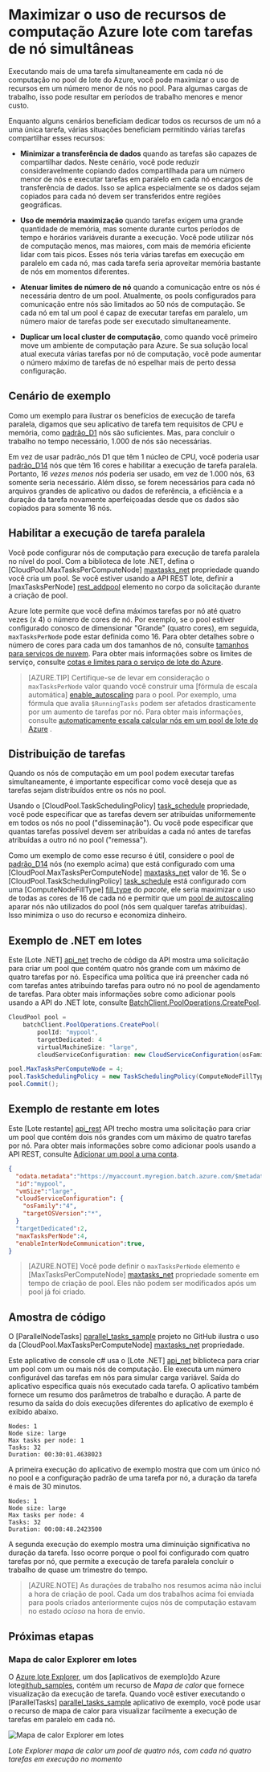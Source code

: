 <properties
    pageTitle="Maximizar o uso de nó lote com tarefas paralelas | Microsoft Azure"
    description="Aumentar a eficiência e custos mais baixos, usando menos nós de computação e tarefas em execução simultâneas em cada nó em um pool de lote do Azure"
    services="batch"
    documentationCenter=".net"
    authors="mmacy"
    manager="timlt"
    editor="" />

<tags
    ms.service="batch"
    ms.devlang="multiple"
    ms.topic="article"
    ms.tgt_pltfrm="vm-windows"
    ms.workload="big-compute"
    ms.date="10/25/2016"
    ms.author="marsma" />

# <a name="maximize-azure-batch-compute-resource-usage-with-concurrent-node-tasks"></a>Maximizar o uso de recursos de computação Azure lote com tarefas de nó simultâneas

Executando mais de uma tarefa simultaneamente em cada nó de computação no pool de lote do Azure, você pode maximizar o uso de recursos em um número menor de nós no pool. Para algumas cargas de trabalho, isso pode resultar em períodos de trabalho menores e menor custo.

Enquanto alguns cenários beneficiam dedicar todos os recursos de um nó a uma única tarefa, várias situações beneficiam permitindo várias tarefas compartilhar esses recursos:

 - **Minimizar a transferência de dados** quando as tarefas são capazes de compartilhar dados. Neste cenário, você pode reduzir consideravelmente copiando dados compartilhada para um número menor de nós e executar tarefas em paralelo em cada nó encargos de transferência de dados. Isso se aplica especialmente se os dados sejam copiados para cada nó devem ser transferidos entre regiões geográficas.

 - **Uso de memória maximização** quando tarefas exigem uma grande quantidade de memória, mas somente durante curtos períodos de tempo e horários variáveis durante a execução. Você pode utilizar nós de computação menos, mas maiores, com mais de memória eficiente lidar com tais picos. Esses nós teria várias tarefas em execução em paralelo em cada nó, mas cada tarefa seria aproveitar memória bastante de nós em momentos diferentes.

 - **Atenuar limites de número de nó** quando a comunicação entre os nós é necessária dentro de um pool. Atualmente, os pools configurados para comunicação entre nós são limitados ao 50 nós de computação. Se cada nó em tal um pool é capaz de executar tarefas em paralelo, um número maior de tarefas pode ser executado simultaneamente.

 - **Duplicar um local cluster de computação**, como quando você primeiro move um ambiente de computação para Azure. Se sua solução local atual executa várias tarefas por nó de computação, você pode aumentar o número máximo de tarefas de nó espelhar mais de perto dessa configuração.

## <a name="example-scenario"></a>Cenário de exemplo

Como um exemplo para ilustrar os benefícios de execução de tarefa paralela, digamos que seu aplicativo de tarefa tem requisitos de CPU e memória, como [padrão\_D1](../cloud-services/cloud-services-sizes-specs.md#general-purpose-d) nós são suficientes. Mas, para concluir o trabalho no tempo necessário, 1.000 de nós são necessárias.

Em vez de usar padrão\_nós D1 que têm 1 núcleo de CPU, você poderia usar [padrão\_D14](../cloud-services/cloud-services-sizes-specs.md#memory-intensive-d) nós que têm 16 cores e habilitar a execução de tarefa paralela. Portanto, *16 vezes menos nós* poderia ser usado, em vez de 1.000 nós, 63 somente seria necessário. Além disso, se forem necessários para cada nó arquivos grandes de aplicativo ou dados de referência, a eficiência e a duração da tarefa novamente aperfeiçoadas desde que os dados são copiados para somente 16 nós.

## <a name="enable-parallel-task-execution"></a>Habilitar a execução de tarefa paralela

Você pode configurar nós de computação para execução de tarefa paralela no nível do pool. Com a biblioteca de lote .NET, defina o [CloudPool.MaxTasksPerComputeNode] [ maxtasks_net] propriedade quando você cria um pool. Se você estiver usando a API REST lote, definir a [maxTasksPerNode] [ rest_addpool] elemento no corpo da solicitação durante a criação de pool.

Azure lote permite que você defina máximos tarefas por nó até quatro vezes (x 4) o número de cores de nó. Por exemplo, se o pool estiver configurado conosco de dimensionar "Grande" (quatro cores), em seguida, `maxTasksPerNode` pode estar definida como 16. Para obter detalhes sobre o número de cores para cada um dos tamanhos de nó, consulte [tamanhos para serviços de nuvem](../cloud-services/cloud-services-sizes-specs.md). Para obter mais informações sobre os limites de serviço, consulte [cotas e limites para o serviço de lote do Azure](batch-quota-limit.md).

> [AZURE.TIP] Certifique-se de levar em consideração o `maxTasksPerNode` valor quando você construir uma [fórmula de escala automática] [ enable_autoscaling] para o pool. Por exemplo, uma fórmula que avalia `$RunningTasks` podem ser afetados drasticamente por um aumento de tarefas por nó. Para obter mais informações, consulte [automaticamente escala calcular nós em um pool de lote do Azure](batch-automatic-scaling.md) .

## <a name="distribution-of-tasks"></a>Distribuição de tarefas

Quando os nós de computação em um pool podem executar tarefas simultaneamente, é importante especificar como você deseja que as tarefas sejam distribuídos entre os nós no pool.

Usando o [CloudPool.TaskSchedulingPolicy] [ task_schedule] propriedade, você pode especificar que as tarefas devem ser atribuídas uniformemente em todos os nós no pool ("disseminação"). Ou você pode especificar que quantas tarefas possível devem ser atribuídas a cada nó antes de tarefas atribuídas a outro nó no pool ("remessa").

Como um exemplo de como esse recurso é útil, considere o pool de [padrão\_D14](../cloud-services/cloud-services-sizes-specs.md#memory-intensive-d) nós (no exemplo acima) que está configurado com uma [CloudPool.MaxTasksPerComputeNode] [ maxtasks_net] valor de 16. Se o [CloudPool.TaskSchedulingPolicy] [ task_schedule] está configurado com uma [ComputeNodeFillType] [ fill_type] do *pacote*, ele seria maximizar o uso de todas as cores de 16 de cada nó e permitir que um [pool de autoscaling](batch-automatic-scaling.md) aparar nós não utilizados do pool (nós sem qualquer tarefas atribuídas). Isso minimiza o uso do recurso e economiza dinheiro.

## <a name="batch-net-example"></a>Exemplo de .NET em lotes

Este [Lote .NET] [ api_net] trecho de código da API mostra uma solicitação para criar um pool que contém quatro nós grande com um máximo de quatro tarefas por nó. Especifica uma política que irá preencher cada nó com tarefas antes atribuindo tarefas para outro nó no pool de agendamento de tarefas. Para obter mais informações sobre como adicionar pools usando a API do .NET lote, consulte [BatchClient.PoolOperations.CreatePool][poolcreate_net].

```csharp
CloudPool pool =
    batchClient.PoolOperations.CreatePool(
        poolId: "mypool",
        targetDedicated: 4
        virtualMachineSize: "large",
        cloudServiceConfiguration: new CloudServiceConfiguration(osFamily: "4"));

pool.MaxTasksPerComputeNode = 4;
pool.TaskSchedulingPolicy = new TaskSchedulingPolicy(ComputeNodeFillType.Pack);
pool.Commit();
```

## <a name="batch-rest-example"></a>Exemplo de restante em lotes

Este [Lote restante] [ api_rest] API trecho mostra uma solicitação para criar um pool que contém dois nós grandes com um máximo de quatro tarefas por nó. Para obter mais informações sobre como adicionar pools usando a API REST, consulte [Adicionar um pool a uma conta][rest_addpool].

```json
{
  "odata.metadata":"https://myaccount.myregion.batch.azure.com/$metadata#pools/@Element",
  "id":"mypool",
  "vmSize":"large",
  "cloudServiceConfiguration": {
    "osFamily":"4",
    "targetOSVersion":"*",
  }
  "targetDedicated":2,
  "maxTasksPerNode":4,
  "enableInterNodeCommunication":true,
}
```

> [AZURE.NOTE] Você pode definir o `maxTasksPerNode` elemento e [MaxTasksPerComputeNode] [ maxtasks_net] propriedade somente em tempo de criação de pool. Eles não podem ser modificados após um pool já foi criado.

## <a name="code-sample"></a>Amostra de código

O [ParallelNodeTasks] [ parallel_tasks_sample] projeto no GitHub ilustra o uso da [CloudPool.MaxTasksPerComputeNode] [ maxtasks_net] propriedade.

Este aplicativo de console c# usa o [Lote .NET] [ api_net] biblioteca para criar um pool com um ou mais nós de computação. Ele executa um número configurável das tarefas em nós para simular carga variável. Saída do aplicativo especifica quais nós executado cada tarefa. O aplicativo também fornece um resumo dos parâmetros de trabalho e duração. A parte de resumo da saída do dois execuções diferentes do aplicativo de exemplo é exibido abaixo.

```
Nodes: 1
Node size: large
Max tasks per node: 1
Tasks: 32
Duration: 00:30:01.4638023
```

A primeira execução do aplicativo de exemplo mostra que com um único nó no pool e a configuração padrão de uma tarefa por nó, a duração da tarefa é mais de 30 minutos.

```
Nodes: 1
Node size: large
Max tasks per node: 4
Tasks: 32
Duration: 00:08:48.2423500
```

A segunda execução do exemplo mostra uma diminuição significativa no duração da tarefa. Isso ocorre porque o pool foi configurado com quatro tarefas por nó, que permite a execução de tarefa paralela concluir o trabalho de quase um trimestre do tempo.

> [AZURE.NOTE] As durações de trabalho nos resumos acima não inclui a hora de criação de pool. Cada um dos trabalhos acima foi enviada para pools criados anteriormente cujos nós de computação estavam no estado *ocioso* na hora de envio.

## <a name="next-steps"></a>Próximas etapas

### <a name="batch-explorer-heat-map"></a>Mapa de calor Explorer em lotes

O [Azure lote Explorer][batch_explorer], um dos [aplicativos de exemplo]do Azure lote[github_samples], contém um recurso de *Mapa de calor* que fornece visualização da execução de tarefa. Quando você estiver executando o [ParallelTasks] [ parallel_tasks_sample] aplicativo de exemplo, você pode usar o recurso de mapa de calor para visualizar facilmente a execução de tarefas em paralelo em cada nó.

![Mapa de calor Explorer em lotes][1]

*Lote Explorer mapa de calor um pool de quatro nós, com cada nó quatro tarefas em execução no momento*

[api_net]: http://msdn.microsoft.com/library/azure/mt348682.aspx
[api_rest]: http://msdn.microsoft.com/library/azure/dn820158.aspx
[batch_explorer]: https://github.com/Azure/azure-batch-samples/tree/master/CSharp/BatchExplorer
[cloudpool]: https://msdn.microsoft.com/library/azure/microsoft.azure.batch.cloudpool.aspx
[enable_autoscaling]: https://msdn.microsoft.com/library/azure/dn820173.aspx
[fill_type]: https://msdn.microsoft.com/library/microsoft.azure.batch.common.computenodefilltype.aspx
[github_samples]: https://github.com/Azure/azure-batch-samples
[maxtasks_net]: http://msdn.microsoft.com/library/azure/microsoft.azure.batch.cloudpool.maxtaskspercomputenode.aspx
[rest_addpool]: https://msdn.microsoft.com/library/azure/dn820174.aspx
[parallel_tasks_sample]: https://github.com/Azure/azure-batch-samples/tree/master/CSharp/ArticleProjects/ParallelTasks
[poolcreate_net]: https://msdn.microsoft.com/library/azure/microsoft.azure.batch.pooloperations.createpool.aspx
[task_schedule]: https://msdn.microsoft.com/library/microsoft.azure.batch.cloudpool.taskschedulingpolicy.aspx

[1]: ./media/batch-parallel-node-tasks\heat_map.png

